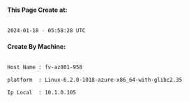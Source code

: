 
   
#### This Page Create at:

```bash

2024-01-18 - 05:58:28 UTC

```

#### Create By Machine:

```bash

Host Name : fv-az801-958

platform  : Linux-6.2.0-1018-azure-x86_64-with-glibc2.35

Ip Local  : 10.1.0.105

```

